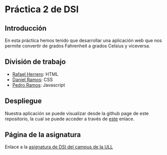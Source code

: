 # Práctica 2 de DSI
## Introducción
En esta práctica hemos tenido que desarrollar una aplicación web que nos permite convertir de grados Fahrenheit a grados Celsius y viceversa.

## División de trabajo
* [Rafael Herrero](https://github.com/Rafaherrero): HTML
* [Daniel Ramos](https://github.com/DanielRamosAcosta): CSS
* [Pedro Ramos](https://github.com/alu0100505078): Javascript

## Despliegue
Nuestra aplicación se puede visualizar desde la github page de este repositorio, la cual se puede acceder a través de [este](http://ull-esit-gradoii-dsi.github.io/introduccion-rafa-daniel-pedro-dsi1516/) enlace.

## Página de la asignatura
Enlace a la [asignatura de DSI del campus de la ULL](https://campusvirtual.ull.es/1516/course/view.php?id=144)

